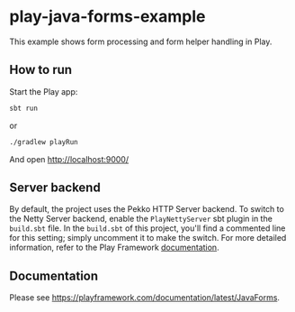 # play-java-forms-example

This example shows form processing and form helper handling in Play.

## How to run

Start the Play app:

```bash
sbt run
```
or
```bash
./gradlew playRun
```

And open <http://localhost:9000/>

## Server backend

By default, the project uses the Pekko HTTP Server backend. To switch to the Netty Server backend, enable the `PlayNettyServer` sbt plugin in the `build.sbt` file.
In the `build.sbt` of this project, you'll find a commented line for this setting; simply uncomment it to make the switch.
For more detailed information, refer to the Play Framework [documentation](https://www.playframework.com/documentation/3.0.x/Server).

## Documentation

Please see <https://playframework.com/documentation/latest/JavaForms>.
